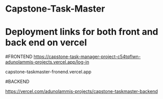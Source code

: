 # Capstone-Task-Master

# Deployment links for both front and back end on vercel 

#FRONTEND
https://capstone-task-manager-project-c54tqflwn-adunolammis-projects.vercel.app/log-in


capstone-taskmaster-fronend.vercel.app


#BACKEND

https://vercel.com/adunolammis-projects/capstone-taskmaster-backend